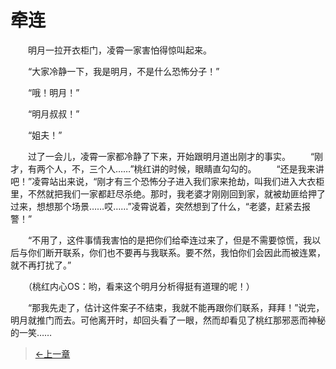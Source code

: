 # 牵连

&#x3000;&#x3000;明月一拉开衣柜门，凌霄一家害怕得惊叫起来。

&#x3000;&#x3000;“大家冷静一下，我是明月，不是什么恐怖分子！”

&#x3000;&#x3000;“哦！明月！”

&#x3000;&#x3000;“明月叔叔！”

&#x3000;&#x3000;“姐夫！”

&#x3000;&#x3000;过了一会儿，凌霄一家都冷静了下来，开始跟明月道出刚才的事实。
&#x3000;&#x3000;“刚才，有两个人，不，三个人……”桃红讲的时候，眼睛直勾勾的。
&#x3000;&#x3000;“还是我来讲吧！”凌霄站出来说，“刚才有三个恐怖分子进入我们家来抢劫，叫我们进入大衣柜里，不然就把我们一家都赶尽杀绝。那时，我老婆才刚刚回到家，就被劫匪给押了过来，想想那个场景……哎……”凌霄说着，突然想到了什么，“老婆，赶紧去报警！”

&#x3000;&#x3000;“不用了，这件事情我害怕的是把你们给牵连过来了，但是不需要惊慌，我以后与你们断开联系，你们也不要再与我联系。要不然，我怕你们会因此而被连累，就不再打扰了。”

&#x3000;&#x3000;（桃红内心OS：哟，看来这个明月分析得挺有道理的呢！）

&#x3000;&#x3000;“那我先走了，估计这件案子不结束，我就不能再跟你们联系，拜拜！”说完，明月就推门而去。可他离开时，却回头看了一眼，然而却看见了桃红那邪恶而神秘的一笑……

> [←上一章](/zh-cn/detective/part1/chapter3.md)

